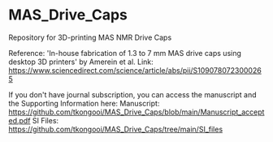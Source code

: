 # MAS_Drive_Caps
Repository for 3D-printing MAS NMR Drive Caps

Reference: 'In-house fabrication of 1.3 to 7 mm MAS drive caps using desktop 3D printers' by Amerein et al.
Link: https://www.sciencedirect.com/science/article/abs/pii/S1090780723000265

If you don't have journal subscription, you can access the manuscript and the Supporting Information here:
Manuscript: https://github.com/tkongooi/MAS_Drive_Caps/blob/main/Manuscript_accepted.pdf
SI Files: https://github.com/tkongooi/MAS_Drive_Caps/tree/main/SI_files
